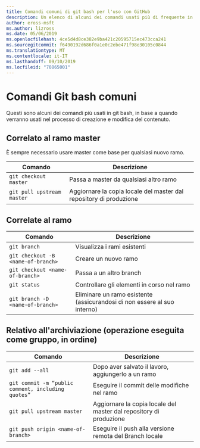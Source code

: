 ```yaml
---
title: Comandi comuni di git bash per l'uso con GitHub
description: Un elenco di alcuni dei comandi usati più di frequente in git bash quando si lavora con GitHub.
author: eross-msft
ms.author: lizross
ms.date: 05/06/2019
ms.openlocfilehash: 4ce5d4d8ce382e9ba421c20595715ec473cca241
ms.sourcegitcommit: f6490192d686f0a1e0c2ebe471f98e30105c0844
ms.translationtype: MT
ms.contentlocale: it-IT
ms.lasthandoff: 09/10/2019
ms.locfileid: "70865001"
---
```

# <a name="common-git-bash-commands"></a>Comandi Git bash comuni

Questi sono alcuni dei comandi più usati in git bash, in base a quando verranno usati nel processo di creazione e modifica del contenuto.

## <a name="master-branch-related"></a>Correlato al ramo master

È sempre necessario usare master come base per qualsiasi nuovo ramo.

| Comando | Descrizione |
|---------|-------------|
| `git checkout master` | Passa a master da qualsiasi altro ramo |
| `git pull upstream master` | Aggiornare la copia locale del master dal repository di produzione |

## <a name="branch-related"></a>Correlate al ramo

| Comando | Descrizione |
|---------|-------------|
| `git branch` | Visualizza i rami esistenti |
| `git checkout -B <name-of-branch>` | Creare un nuovo ramo |
| `git checkout <name-of-branch>` | Passa a un altro branch |
| `git status` | Controllare gli elementi in corso nel ramo |
| `git branch -D <name-of-branch>` | Eliminare un ramo esistente (assicurandosi di non essere al suo interno) |

## <a name="check-in-related-done-as-a-group-in-order"></a>Relativo all'archiviazione (operazione eseguita come gruppo, in ordine)

| Comando | Descrizione |
|---------|-------------|
| `git add --all` | Dopo aver salvato il lavoro, aggiungerlo a un ramo |
| `git commit -m “public comment, including quotes”` | Eseguire il commit delle modifiche nel ramo |
| `git pull upstream master` | Aggiornare la copia locale del master dal repository di produzione |
| `git push origin <name-of-branch>` | Eseguire il push alla versione remota del Branch locale |